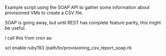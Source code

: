 Example script using the SOAP API to gather some information about provisioned VMs to create a CSV file.

SOAP is going away, but until REST has complete feature parity, this might be useful.

I call this from cron as:

scl enable ruby193 /path/to/provisioning_csv_report_soap.rb
